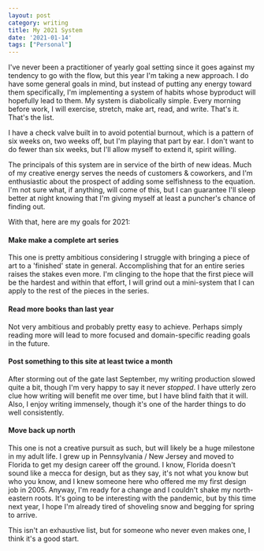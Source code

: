 ```yaml
---
layout: post
category: writing
title: My 2021 System
date: '2021-01-14'
tags: ["Personal"]
---
```


I've never been a practitioner of yearly goal setting since it goes against my tendency to go with the flow, but this year I'm taking a new approach. I do have some general goals in mind, but instead of putting any energy toward them specifically, I'm implementing a system of habits whose byproduct will hopefully lead to them. My system is diabolically simple. Every morning before work, I will exercise, stretch, make art, read, and write. That's it. That's the list.

<!--more-->

I have a check valve built in to avoid potential burnout, which is a pattern of six weeks on, two weeks off, but I'm playing that part by ear. I don't want to do fewer than six weeks, but I'll allow myself to extend it, spirit willing.

The principals of this system are in service of the birth of new ideas. Much of my creative energy serves the needs of customers & coworkers, and I'm enthusiastic about the prospect of adding some selfishness to the equation. I'm not sure what, if anything, will come of this, but I can guarantee I'll sleep better at night knowing that I'm giving myself at least a puncher's chance of finding out.

With that, here are my goals for 2021:

#### Make make a complete art series

This one is pretty ambitious considering I struggle with bringing a piece of art to a 'finished' state in general. Accomplishing that for an entire series raises the stakes even more. I'm clinging to the hope that the first piece will be the hardest and within that effort, I will grind out a mini-system that I can apply to the rest of the pieces in the series.

#### Read more books than last year

Not very ambitious and probably pretty easy to achieve. Perhaps simply reading more will lead to more focused and domain-specific reading goals in the future.

#### Post something to this site at least twice a month

After storming out of the gate last September, my writing production slowed quite a bit, though I'm very happy to say it never _stopped_. I have utterly zero clue how writing will benefit me over time, but I have blind faith that it will. Also, I enjoy writing immensely, though it's one of the harder things to do well consistently.

#### Move back up north

This one is not a creative pursuit as such, but will likely be a huge milestone in my adult life. I grew up in Pennsylvania / New Jersey and moved to Florida to get my design career off the ground. I know, Florida doesn't sound like a mecca for design, but as they say, it's not what you know but who you know, and I knew someone here who offered me my first design job in 2005. Anyway, I'm ready for a change and I couldn't shake my north-eastern roots. It's going to be interesting with the pandemic, but by this time next year, I hope I'm already tired of shoveling snow and begging for spring to arrive.

This isn't an exhaustive list, but for someone who never even makes one, I think it's a good start.
